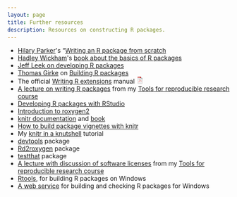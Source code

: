 ```yaml
---
layout: page
title: Further resources
description: Resources on constructing R packages.
---
```


- [Hilary Parker](http://hillaryparker.com)'s
  &ldquo;[Writing an R package from scratch](http://hilaryparker.com/2014/04/29/writing-an-r-package-from-scratch/)
- [Hadley Wickham](http://had.co.nz/)'s [book about the basics of R packages](http://r-pkgs.had.co.nz/)
- [Jeff Leek on developing R packages](http://kbroman.org/Tools4RR/pages/resources.html)
- [Thomas Girke](http://girke.bioinformatics.ucr.edu/) on [Building R packages](http://manuals.bioinformatics.ucr.edu/home/programming-in-r#TOC-Building-R-Packages)
- The official
  [Writing R extensions](http://cran.r-project.org/doc/manuals/r-release/R-exts.html)
  manual [![pdf icon](icons/pdf-icon.png)](http://cran.r-project.org/doc/manuals/r-release/R-exts.pdf)
- [A lecture on writing R packages](http://kbroman.org/Tools4RR/assets/lectures/08_rpack_withnotes.pdf)
  from my [Tools for reproducible research course](http://kbroman.org/Tools4RR/)
- [Developing R packages with RStudio](https://support.rstudio.com/hc/en-us/articles/200486488-Developing-Packages-with-RStudio)
- [Introduction to roxygen2](http://cran.r-project.org/web/packages/roxygen2/vignettes/roxygen2.html)
- [knitr documentation](http://yihui.name/knitr/) and
  [book](http://www.amazon.com/exec/obidos/ASIN/1482203537/7210-20)
- [How to build package vignettes with knitr](http://yihui.name/knitr/demo/vignette/)
- My [knitr in a knutshell](http://kbroman.org/knitr_knutshell) tutorial
- [devtools](https://github.com/hadley/devtools) package
- [Rd2roxygen](https://github.com/yihui/Rd2roxygen) package
- [testthat](https://github.com/hadley/testthat) package
- [A lecture with discussion of software licenses](http://kbroman.org/Tools4RR/assets/lectures/15_licenses_withnotes.pdf)
  from my [Tools for reproducible research course](http://kbroman.org/Tools4RR/)
- [Rtools](http://cran.us.r-project.org/bin/windows/Rtools/), for
  building R packages on Windows
- [A web service](http://win-builder.r-project.org/) for building and
  checking R packages for Windows
